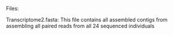 Files:

Transcriptome2.fasta: This file contains all assembled contigs from assembling all paired reads from all 24 sequenced individuals 


